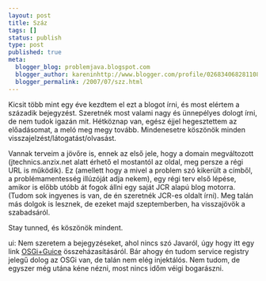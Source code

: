 ```yaml
---
layout: post
title: Száz
tags: []
status: publish
type: post
published: true
meta:
  blogger_blog: problemjava.blogspot.com
  blogger_author: kareninhttp://www.blogger.com/profile/02683406828110839343noreply@blogger.com
  blogger_permalink: /2007/07/szz.html
---
```

Kicsit több mint egy éve kezdtem el ezt a blogot írni, és most elértem a
századik bejegyzést. Szeretnék most valami nagy és ünnepélyes dologt írni, de
nem tudok igazán mit. Hétköznap van, egész éjjel hegesztettem az előadásomat,
a meló meg megy tovább. Mindenesetre köszönök minden
visszajelzést/látogatást/olvasást.

  
Vannak terveim a jövőre is, ennek az első jele, hogy a domain megváltozott
(jtechnics.anzix.net alatt érhető el mostantól az oldal, meg persze a régi URL
is működik). Ez (amellett hogy a mivel a problem szó kikerült a címből, a
problémamentesség illúzóját adja nekem), egy régi terv első lépése, amikor is
előbb utóbb át fogok állni egy saját JCR alapú blog motorra. (Tudom sok
ingyenes is van, de én szeretnék JCR-es oldalt írni). Meg talán más dolgok is
lesznek, de ezeket majd szeptemberben, ha visszajövök a szabadsáról.

  
Stay tunned, és köszönök mindent.

  
ui: Nem szeretem a bejegyzéseket, ahol nincs szó Javaról, úgy hogy itt egy
link [OSGi+Guice](http://wiki.ops4j.org/confluence/display/ops4j/Guice-OSGi)
összeházasításáról. Bár ahogy én tudom service registry jelegű dolog az OSGi
van, de talán nem elég injektálós. Nem tudom, de egyszer még utána kéne nézni,
most nincs időm véigi bogarászni.

